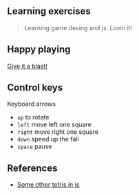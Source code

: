 ## Learning exercises

> Learning game deving and js. Lovin it!

## Happy playing

[Give it a blast!](https://serine.github.io/tetris.js/)

## Control keys

Keyboard arrows

- `up` to rotate
- `left` move left one square
- `right` move right one square
- `down` speed up the fall
- `space` pause

## References

- [Some other tetris in js](http://codeincomplete.com/posts/javascript-tetris/)
